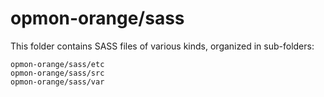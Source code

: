 # opmon-orange/sass

This folder contains SASS files of various kinds, organized in sub-folders:

    opmon-orange/sass/etc
    opmon-orange/sass/src
    opmon-orange/sass/var
